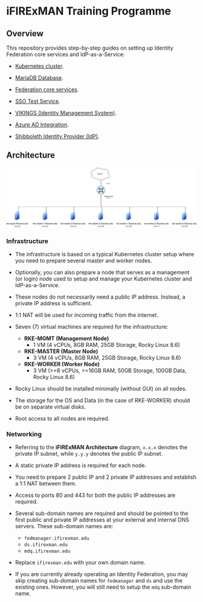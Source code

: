 # iFIRExMAN Training Programme

## Overview

This repository provides step-by-step guides on setting up Identity Federation core services and IdP-as-a-Service:

- [Kubernetes cluster](guides/rke.md).

- [MariaDB Database](guides/mariadb.md).

- [Federation core services](guides/federationcore.md).

- [SSO Test Service](guides/ssotest.md).

- [VIKINGS (Identity Management System)](guides/vikings.md).

- [Azure AD Integration](guides/azure.md).

- [Shibboleth Identity Provider (IdP)](guides/idp.md).

## Architecture

![iFIRExMAN Architecture](attachments/ifirexman-arch.png)

### Infrastructure

- The infrastructure is based on a typical Kubernetes cluster setup where you need to prepare several master and worker nodes.

- Optionally, you can also prepare a node that serves as a management (or login) node used to setup and manage your Kubernetes cluster and IdP-as-a-Service.

- These nodes do not necessarily need a public IP address. Instead, a private IP address is sufficient.

- 1:1 NAT will be used for incoming traffic from the internet.

- Seven (7) virtual machines are required for the infrastructure:

  - **RKE-MGMT (Management Node)**
    - 1 VM (4 vCPUs, 8GB RAM, 25GB Storage, Rocky Linux 8.6)
  - **RKE-MASTER (Master Node)**
    - 3 VM (4 vCPUs, 8GB RAM, 25GB Storage, Rocky Linux 8.6)
  - **RKE-WORKER (Worker Node)**
    - 3 VM (>=8 vCPUs, >=16GB RAM, 50GB Storage, 100GB Data, Rocky Linux 8.6)

- Rocky Linux should be installed minimally (without GUI) on all nodes.

- The storage for the OS and Data (in the case of RKE-WORKER) should be on separate virtual disks.

- Root access to all nodes are required.

### Networking

- Referring to the **iFIRExMAN Architecture** diagram, `x.x.x` denotes the private IP subnet, while `y.y.y` denotes the public IP subnet.

- A static private IP address is required for each node.

- You need to prepare 2 public IP and 2 private IP addresses and establish a 1:1 NAT between them.

- Access to ports 80 and 443 for both the public IP addresses are required.

- Several sub-domain names are required and should be pointed to the first public and private IP addresses at your external and internal DNS servers. These sub-domain names are:
  
  - `fedmanager.ifirexman.edu`
  - `ds.ifirexman.edu`
  - `mdq.ifirexman.edu`

- Replace `ifirexman.edu` with your own domain name.

- If you are currently already operating an Identity Federation, you may skip creating sub-domain names for `fedmanager` and `ds` and use the existing ones. However, you will still need to setup the `mdq` sub-domain name.
